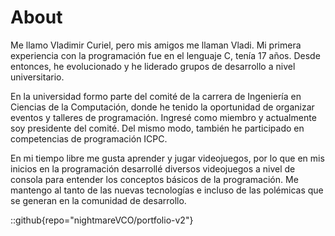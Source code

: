 # About
Me llamo Vladimir Curiel, pero mis amigos me llaman Vladi. Mi primera experiencia con la programación fue en el lenguaje C, tenía 17 años. Desde entonces, he evolucionado y he liderado grupos de desarrollo a nivel universitario.

En la universidad formo parte del comité de la carrera de Ingeniería en Ciencias de la Computación, donde he tenido la oportunidad de organizar eventos y talleres de programación. Ingresé como miembro y actualmente soy presidente del comité. Del mismo modo, también he participado en competencias de programación ICPC.

En mi tiempo libre me gusta aprender y jugar videojuegos, por lo que en mis inicios en la programación desarrollé diversos videojuegos a nivel de consola para entender los conceptos básicos de la programación. Me mantengo al tanto de las nuevas tecnologías e incluso de las polémicas que se generan en la comunidad de desarrollo.

::github{repo="nightmareVCO/portfolio-v2"}
